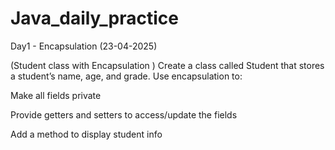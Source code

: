 # Java_daily_practice

Day1 - Encapsulation (23-04-2025)

(Student class with Encapsulation )
Create a class called Student that stores a student’s name, age, and grade. Use encapsulation to:

Make all fields private

Provide getters and setters to access/update the fields

Add a method to display student info

